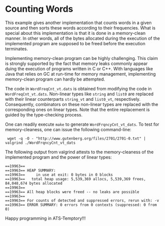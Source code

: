 # Counting Words

This example gives another implementation that counts words in a given
source and then sorts these words according to their frequencies.
What is special about this implementation is that it is done in a
memory-clean manner. In other words, all of the bytes allocated during
the execution of the implemented program are supposed to be freed
before the execution terminates.

Implementing memory-clean program can be highly challenging. This
claim is strongly supported by the fact that memory leaks commonly
appear duing the execution of programs written in C or C++. With
languages like Java that relies on GC at run-time for memory management,
implementing memory-clean program can hardly be attempted.

The code in `WordFreqCnt_vt.dats` is obtained from modifying the code
in `WordFreqCnt_vt.dats`. Non-linear types like `string` and `list0`
are replaced with their linear counterparts `string_vt` and
`list0_vt`, respectively.  Consequently, combinators on these
non-linear types are replaced with the corresponding ones on linear
types. Note that the entire replacement is guided by the type-checking
process.

One can readily execute `make` to generate `WordFrqncyCnt_vt_dats`.
To test for memory-cleaness, one can issue the following command-line:

```shell
 wget -q -O - "http://www.gutenberg.org/files/2701/2701-0.txt" | valgrind ./WordFrqncyCnt_vt_dats
```

The following output from valgrind attests to the memory-cleaness of
the implemented program and the power of linear types:

```test
==19963== 
==19963== HEAP SUMMARY:
==19963==     in use at exit: 0 bytes in 0 blocks
==19963==   total heap usage: 5,539,369 allocs, 5,539,369 frees, 84,048,674 bytes allocated
==19963== 
==19963== All heap blocks were freed -- no leaks are possible
==19963== 
==19963== For counts of detected and suppressed errors, rerun with: -v
==19963== ERROR SUMMARY: 0 errors from 0 contexts (suppressed: 0 from 0)
```

Happy programming in ATS-Temptory!!!

